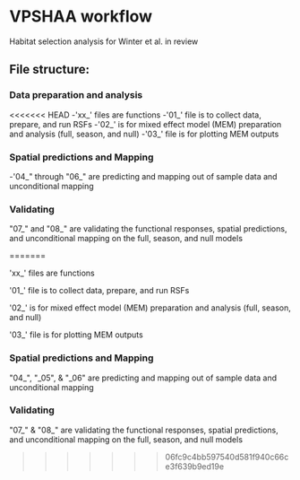 # VPSHAA workflow
Habitat selection analysis for Winter et al. in review

## File structure:
### Data preparation and analysis
<<<<<<< HEAD
-'xx_' files are functions
-'01_' file is to collect data, prepare, and run RSFs
-'02_' is for mixed effect model (MEM) preparation and analysis (full, season, and null)
-'03_' file is for plotting MEM outputs

### Spatial predictions and Mapping
-'04_" through "06_" are predicting and mapping out of sample data and unconditional mapping

### Validating
"07_" and "08_" are validating the functional responses, spatial predictions, and unconditional mapping on the full, season, and null models 


=======

'xx_' files are functions

'01_' file is to collect data, prepare, and run RSFs

'02_' is for mixed effect model (MEM) preparation and analysis (full, season, and null)

'03_' file is for plotting MEM outputs

### Spatial predictions and Mapping

"04_", "_05", & "_06" are predicting and mapping out of sample data and unconditional mapping

### Validating

"07_" & "08_" are validating the functional responses, spatial predictions, and unconditional mapping on the full, season, and null models 
>>>>>>> 06fc9c4bb597540d581f940c66ce3f639b9ed19e
